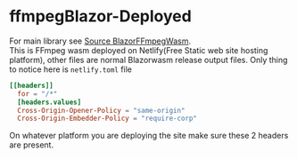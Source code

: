 # ffmpegBlazor-Deployed
 For main library see [Source BlazorFFmpegWasm](https://github.com/sps014/FFmpegBlazor). <br/>
This is FFmpeg wasm deployed on Netlify(Free Static web site hosting platform), other files are normal Blazorwasm release output files.
Only thing to notice here is `netlify.toml` file
```toml
[[headers]]
  for = "/*"
  [headers.values]
  Cross-Origin-Opener-Policy = "same-origin"
  Cross-Origin-Embedder-Policy = "require-corp"
  ```
  
  On whatever platform you are deploying the site make sure these 2 headers are present.
